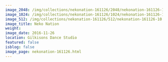 ```yaml
---
image_2048: /img/collections/nekonation-161126/2048/nekonation-161126-10.jpg
image_1024: /img/collections/nekonation-161126/1024/nekonation-161126-10.jpg
image_512: /img/collections/nekonation-161126/512/nekonation-161126-10.jpg
image_title: Neko Nation
weight: 
image_date: 2016-11-26
location: Gilkisons Dance Studio
featured: false
isblog: false
image_page: nekonation-161126.html
---
```

